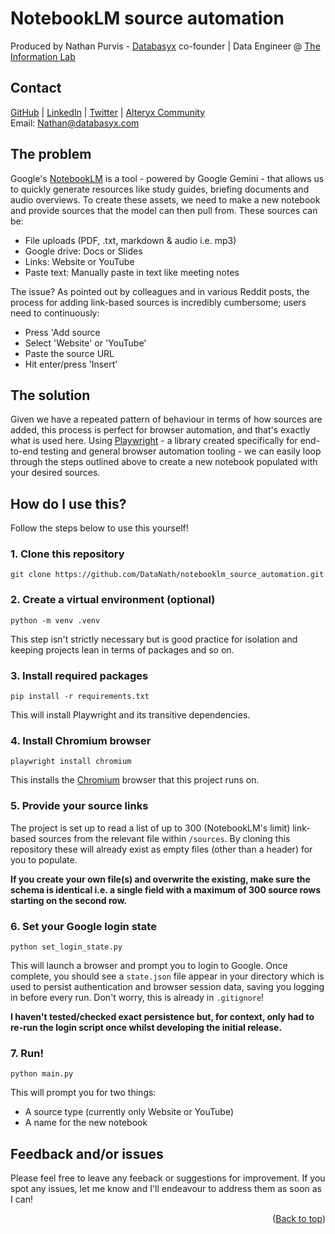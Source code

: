 <h1>NotebookLM source automation</h1>

Produced by Nathan Purvis - [Databasyx](https://www.databasyx.com/) co-founder | Data Engineer @ [The Information Lab](https://www.theinformationlab.co.uk/)

<h2>Contact</h2>

[GitHub](https://github.com/DataNath) | [LinkedIn](https://www.linkedin.com/in/nathan-purvis/) | [Twitter](https://x.com/DataNath) | [Alteryx Community](https://community.alteryx.com/t5/user/viewprofilepage/user-id/307299)  
Email: Nathan@databasyx.com

<h2>The problem</h2>

Google's [NotebookLM](https://notebooklm.google.com/) is a tool - powered by Google Gemini - that allows us to quickly generate resources like study guides, briefing documents and audio overviews. To create these assets, we need to make a new notebook and provide sources that the model can then pull from. These sources can be:

- File uploads (PDF, .txt, markdown & audio i.e. mp3)
- Google drive: Docs or Slides
- Links: Website or YouTube
- Paste text: Manually paste in text like meeting notes

The issue? As pointed out by colleagues and in various Reddit posts, the process for adding link-based sources is incredibly cumbersome; users need to continuously:

- Press 'Add source
- Select 'Website' or 'YouTube'
- Paste the source URL
- Hit enter/press 'Insert'

<h2>The solution</h2>

Given we have a repeated pattern of behaviour in terms of how sources are added, this process is perfect for browser automation, and that's exactly what is used here. Using [Playwright](https://playwright.dev/python/) - a library created specifically for end-to-end testing and general browser automation tooling - we can easily loop through the steps outlined above to create a new notebook populated with your desired sources.

<h2>How do I use this?</h2>

Follow the steps below to use this yourself!

<h3>1. Clone this repository</h3>

```
git clone https://github.com/DataNath/notebooklm_source_automation.git
```

<h3>2. Create a virtual environment (optional)</h3>

```
python -m venv .venv
```

This step isn't strictly necessary but is good practice for isolation and keeping projects lean in terms of packages and so on.

<h3>3. Install required packages</h3>

```
pip install -r requirements.txt
```

This will install Playwright and its transitive dependencies.

<h3>4. Install Chromium browser</h3>

```
playwright install chromium
```

This installs the [Chromium](https://www.chromium.org/Home/) browser that this project runs on.

<h3>5. Provide your source links</h3>

The project is set up to read a list of up to 300 (NotebookLM's limit) link-based sources from the relevant file within `/sources`. By cloning this repository these will already exist as empty files (other than a header) for you to populate.

<b>If you create your own file(s) and overwrite the existing, make sure the schema is identical i.e. a single field with a maximum of 300 source rows starting on the second row.</b>

<h3>6. Set your Google login state</h3>

```
python set_login_state.py
```

This will launch a browser and prompt you to login to Google. Once complete, you should see a `state.json` file appear in your directory which is used to persist authentication and browser session data, saving you logging in before every run. Don't worry, this is already in `.gitignore`!

<b>I haven't tested/checked exact persistence but, for context, only had to re-run the login script once whilst developing the initial release.</b>

<h3>7. Run!</h3>

```
python main.py
```

This will prompt you for two things:

- A source type (currently only Website or YouTube)
- A name for the new notebook

<h2>Feedback and/or issues</h2>

Please feel free to leave any feeback or suggestions for improvement. If you spot any issues, let me know and I'll endeavour to address them as soon as I can!

<p align="right">(<a href="#readme-top">Back to top</a>)</p>